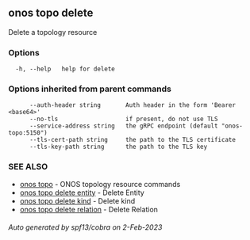 <!--
SPDX-FileCopyrightText: 2019-present Open Networking Foundation <info@opennetworking.org>

SPDX-License-Identifier: Apache-2.0
-->

## onos topo delete

Delete a topology resource

### Options

```
  -h, --help   help for delete
```

### Options inherited from parent commands

```
      --auth-header string       Auth header in the form 'Bearer <base64>'
      --no-tls                   if present, do not use TLS
      --service-address string   the gRPC endpoint (default "onos-topo:5150")
      --tls-cert-path string     the path to the TLS certificate
      --tls-key-path string      the path to the TLS key
```

### SEE ALSO

* [onos topo](onos_topo.md)	 - ONOS topology resource commands
* [onos topo delete entity](onos_topo_delete_entity.md)	 - Delete Entity
* [onos topo delete kind](onos_topo_delete_kind.md)	 - Delete kind
* [onos topo delete relation](onos_topo_delete_relation.md)	 - Delete Relation

###### Auto generated by spf13/cobra on 2-Feb-2023
